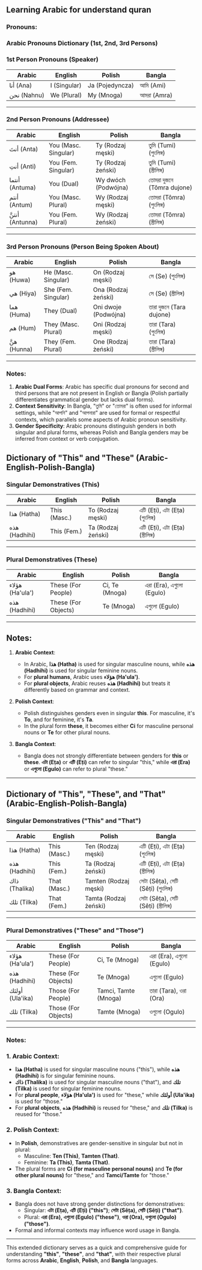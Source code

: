 ## Learning Arabic for understand quran
### Pronouns:
### Arabic Pronouns Dictionary (1st, 2nd, 3rd Persons)

### 1st Person Pronouns (Speaker)
| **Arabic** | **English**       | **Polish**         | **Bangla**          |
|------------|-------------------|--------------------|---------------------|
| أنا (Ana)  | I (Singular)      | Ja (Pojedyncza)    | আমি (Ami)           |
| نحن (Nahnu)| We (Plural)       | My (Mnoga)         | আমরা (Amra)         |

---

### 2nd Person Pronouns (Addressee)
| **Arabic**       | **English**           | **Polish**              | **Bangla**               |
|-------------------|-----------------------|-------------------------|--------------------------|
| أنتَ (Anta)       | You (Masc. Singular) | Ty (Rodzaj męski)       | তুমি (Tumi) (পুংলিঙ্গ) |
| أنتِ (Anti)       | You (Fem. Singular)  | Ty (Rodzaj żeński)      | তুমি (Tumi) (স্ত্রীলিঙ্গ)|
| أنتما (Antuma)    | You (Dual)           | Wy dwóch (Podwójna)     | তোমরা দুজনে (Tômra dujone)|
| أنتم (Antum)      | You (Masc. Plural)   | Wy (Rodzaj męski)       | তোমরা (Tômra) (পুংলিঙ্গ)|
| أنتنَّ (Antunna)   | You (Fem. Plural)    | Wy (Rodzaj żeński)      | তোমরা (Tômra) (স্ত্রীলিঙ্গ)|

---

### 3rd Person Pronouns (Person Being Spoken About)
| **Arabic**       | **English**           | **Polish**              | **Bangla**               |
|-------------------|-----------------------|-------------------------|--------------------------|
| هو (Huwa)         | He (Masc. Singular)  | On (Rodzaj męski)       | সে (Se) (পুংলিঙ্গ)          |
| هي (Hiya)         | She (Fem. Singular)  | Ona (Rodzaj żeński)     | সে (Se) (স্ত্রীলিঙ্গ)         |
| هما (Huma)        | They (Dual)          | Oni dwoje (Podwójna)    | তারা দুজনে (Tara dujone)    |
| هم (Hum)          | They (Masc. Plural)  | Oni (Rodzaj męski)      | তারা (Tara) (পুংলিঙ্গ)       |
| هنَّ (Hunna)      | They (Fem. Plural)   | One (Rodzaj żeński)     | তারা (Tara) (স্ত্রীলিঙ্গ)      |

---

### Notes:
1. **Arabic Dual Forms**: Arabic has specific dual pronouns for second and third persons that are not present in English or Bangla (Polish partially differentiates grammatical gender but lacks dual forms).
2. **Context Sensitivity**: In Bangla, "তুমি" or "তোমরা" is often used for informal settings, while "আপনি" and "আপনারা" are used for formal or respectful contexts, which parallels some aspects of Arabic pronoun sensitivity.
3. **Gender Specificity**: Arabic pronouns distinguish genders in both singular and plural forms, whereas Polish and Bangla genders may be inferred from context or verb conjugation.

## Dictionary of "This" and "These" (Arabic-English-Polish-Bangla)

### Singular Demonstratives (This)

| **Arabic**     | **English**        | **Polish**          | **Bangla**                |
|-----------------|--------------------|---------------------|---------------------------|
| هذا (Hatha)     | This (Masc.)       | To (Rodzaj męski)   | এটি (Eṭi), এটা (Eṭa) (পুংলিঙ্গ)   |
| هذه (Hadhihi)   | This (Fem.)        | Ta (Rodzaj żeński)  | এটি (Eṭi), এটা (Eṭa) (স্ত্রীলিঙ্গ) |

---

### Plural Demonstratives (These)

| **Arabic**     | **English**        | **Polish**          | **Bangla**               |
|-----------------|--------------------|---------------------|--------------------------|
| هؤلاء (Ha'ula') | These (For People) | Ci, Te (Mnoga)      | এরা (Era), এগুলো (Egulo) |
| هذه (Hadhihi)   | These (For Objects)| Te (Mnoga)          | এগুলো (Egulo)           |

---

## Notes:

1. **Arabic Context**:
   - In Arabic, **هذا (Hatha)** is used for singular masculine nouns, while **هذه (Hadhihi)** is used for singular feminine nouns. 
   - For **plural humans**, Arabic uses **هؤلاء (Ha'ula')**.
   - For **plural objects**, Arabic reuses **هذه (Hadhihi)** but treats it differently based on grammar and context.

2. **Polish Context**:
   - Polish distinguishes genders even in singular **this**. For masculine, it's **To**, and for feminine, it's **Ta**.
   - In the plural form **these**, it becomes either **Ci** for masculine personal nouns or **Te** for other plural nouns.

3. **Bangla Context**:
   - Bangla does not strongly differentiate between genders for **this** or **these**. **এটা (Eṭa)** or **এটি (Eṭi)** can refer to singular "this," while **এরা (Era)** or **এগুলো (Egulo)** can refer to plural "these."

---

## Dictionary of "This", "These", and "That" (Arabic-English-Polish-Bangla)

### Singular Demonstratives ("This" and "That")

| **Arabic**       | **English**        | **Polish**            | **Bangla**                 |
|-------------------|--------------------|-----------------------|----------------------------|
| هذا (Hatha)       | This (Masc.)       | Ten (Rodzaj męski)    | এটি (Eṭi), এটা (Eṭa) (পুংলিঙ্গ)    |
| هذه (Hadhihi)     | This (Fem.)        | Ta (Rodzaj żeński)    | এটি (Eṭi), এটা (Eṭa) (স্ত্রীলিঙ্গ)  |
| ذاك (Thalika)     | That (Masc.)       | Tamten (Rodzaj męski) | সেটা (Sêṭa), সেটি (Sêṭi) (পুংলিঙ্গ) |
| تلك (Tilka)       | That (Fem.)        | Tamta (Rodzaj żeński) | সেটা (Sêṭa), সেটি (Sêṭi) (স্ত্রীলিঙ্গ)|

---

### Plural Demonstratives ("These" and "Those")

| **Arabic**       | **English**           | **Polish**            | **Bangla**                 |
|-------------------|-----------------------|-----------------------|----------------------------|
| هؤلاء (Ha'ula')   | These (For People)    | Ci, Te (Mnoga)        | এরা (Era), এগুলো (Egulo)   |
| هذه (Hadhihi)     | These (For Objects)   | Te (Mnoga)            | এগুলো (Egulo)             |
| أولئك (Ula'ika)   | Those (For People)    | Tamci, Tamte (Mnoga)  | তারা (Tara), ওরা (Ora)     |
| تلك (Tilka)       | Those (For Objects)   | Tamte (Mnoga)         | ওগুলো (Ogulo)             |

---

### Notes:

### 1. **Arabic Context**:
   - **هذا (Hatha)** is used for singular masculine nouns ("this"), while **هذه (Hadhihi)** is for singular feminine nouns.
   - **ذاك (Thalika)** is used for singular masculine nouns ("that"), and **تلك (Tilka)** is used for singular feminine nouns.
   - For **plural people**, **هؤلاء (Ha'ula')** is used for "these," while **أولئك (Ula'ika)** is used for "those."
   - For **plural objects**, **هذه (Hadhihi)** is reused for "these," and **تلك (Tilka)** is reused for "those."

### 2. **Polish Context**:
   - In **Polish**, demonstratives are gender-sensitive in singular but not in plural:
     - Masculine: **Ten (This)**, **Tamten (That)**.
     - Feminine: **Ta (This)**, **Tamta (That)**.
   - The plural forms are **Ci (for masculine personal nouns)** and **Te (for other plural nouns)** for "these," and **Tamci/Tamte** for "those."

### 3. **Bangla Context**:
   - Bangla does not have strong gender distinctions for demonstratives:
     - Singular: **এটা (Eṭa), এটি (Eṭi) ("this")**; **সেটা (Sêṭa), সেটি (Sêṭi) ("that")**.
     - Plural: **এরা (Era), এগুলো (Egulo) ("these")**, **ওরা (Ora), ওগুলো (Ogulo) ("those")**.
   - Formal and informal contexts may influence word usage in Bangla.

---

This extended dictionary serves as a quick and comprehensive guide for understanding **"this"**, **"these"**, and **"that"**, with their respective plural forms across **Arabic**, **English**, **Polish**, and **Bangla** languages.
